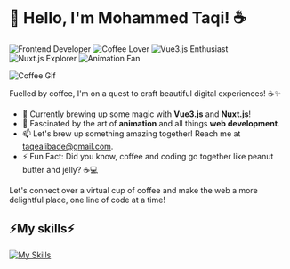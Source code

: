 # 👋 Hello, I'm Mohammed Taqi! ☕️

![Frontend Developer](https://img.shields.io/badge/-Frontend%20Developer-%2300ADD8?style=flat-square)
![Coffee Lover](https://img.shields.io/badge/-Coffee%20Lover-%23FFDD00?style=flat-square)
![Vue3.js Enthusiast](https://img.shields.io/badge/-Vue3.js%20Enthusiast-%234FC08D?style=flat-square)
![Nuxt.js Explorer](https://img.shields.io/badge/-Nuxt.js%20Explorer-%2300C58E?style=flat-square)
![Animation Fan](https://img.shields.io/badge/-Animation%20Fan-%239B65E6?style=flat-square)

![Coffee Gif](https://media.giphy.com/media/XAxylRMCdpbEWUAvr8/giphy.gif)

Fuelled by coffee, I'm on a quest to craft beautiful digital experiences! ☕️✨

- 🌱 Currently brewing up some magic with **Vue3.js** and **Nuxt.js**!
- 👀 Fascinated by the art of **animation** and all things **web development**.
- 📫 Let's brew up something amazing together! Reach me at [taqealibade@gmail.com](mailto:taqealibade@gmail.com).
- ⚡ Fun Fact: Did you know, coffee and coding go together like peanut butter and jelly? ☕️💻

Let's connect over a virtual cup of coffee and make the web a more delightful place, one line of code at a time!
## ⚡My skills⚡
[![My Skills](https://skillicons.dev/icons?i=js,html,css,vue,nuxt,pinia,tailwind)](https://skillicons.dev)
